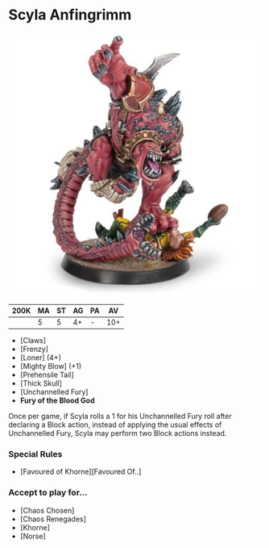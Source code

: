 # Scyla Anfingrimm

![](../media/starplayers/BBScylaAnfinngrimmLead.jpg)

| 200K  | MA | ST | AG | PA | AV |
| --- | --- | --- | --- | --- | --- |
| | 5 | 5 | 4+ | - | 10+ |

* [Claws]
* [Frenzy]
* [Loner] (4+)
* [Mighty Blow] (+1)
* [Prehensile Tail]
* [Thick Skull]
* [Unchannelled Fury]
* **Fury of the Blood God**

Once per game, if Scyla rolls a 1 for his Unchannelled Fury roll after declaring a Block action, instead of applying the usual effects of Unchannelled Fury, Scyla may perform two Block actions instead.

### Special Rules

* [Favoured of Khorne][Favoured Of..]

### Accept to play for...

* [Chaos Chosen]
* [Chaos Renegades]
* [Khorne]
* [Norse]
